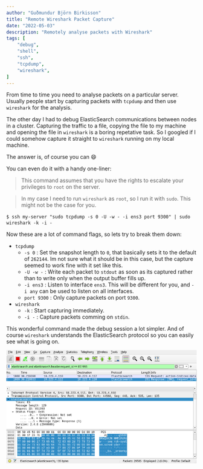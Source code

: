 ```yaml
---
author: "Guðmundur Björn Birkisson"
title: "Remote Wireshark Packet Capture"
date: "2022-05-03"
description: "Remotely analyse packets with Wireshark"
tags: [
    "debug",
    "shell",
    "ssh",
    "tcpdump",
    "wireshark",
]
---
```


From time to time you need to analyse packets on a particular server. Usually people start by capturing packets with `tcpdump` and then use `wireshark` for the analysis.

The other day I had to debug ElasticSearch communications between nodes in a cluster. Capturing the traffic to a file, copying the file to my machine and opening the file in `wireshark` is a boring repetative task. So I googled if I could somehow capture it straight to `wireshark` running on my local machine.

The answer is, of course you can :smile:

You can even do it with a handy one-liner:

> This command assumes that you have the rights to escalate your privileges to `root` on the server.

> In my case I need to run `wireshark` as `root`, so I run it with `sudo`. This might not be the case for you.

```console
$ ssh my-server "sudo tcpdump -s 0 -U -w - -i ens3 port 9300" | sudo wireshark -k -i -
```

Now these are a lot of command flags, so lets try to break them down:

- `tcpdump`
  - `-s 0` : Set the snapshot length to `0`, that basically sets it to the default of `262144`. Im not sure what it should be in this case, but the capture seemed to work fine with it set like this.
  - `-U -w -` : Write each packet to `stdout` as soon as its captured rather than to write only when the output buffer fills up.
  - `-i ens3` : Listen to interface `ens3`. This will be different for you, and `-i any` can be used to listen on all interfaces.
  - `port 9300` : Only capture packets on port `9300`.
- `wireshark`
  - `-k` : Start capturing immediately.
  - `-i -` : Capture packets comming on `stdin`.

This wonderful command made the debug session a lot simpler. And of course `wireshark` understands the ElasticSearch protocol so you can easily see what is going on.

![Wireshark](wireshark.webp)